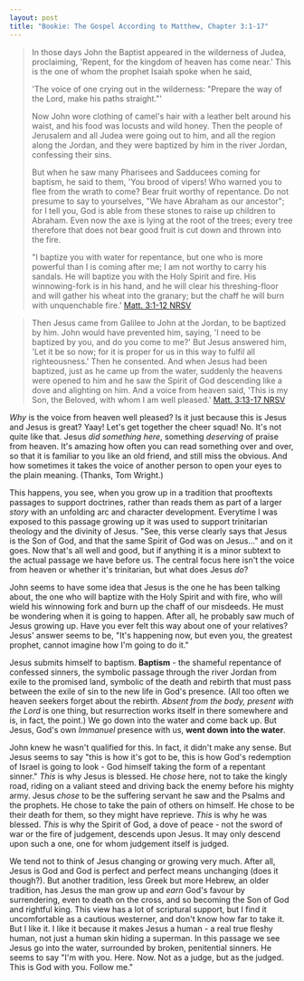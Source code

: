 ```yaml
---
layout: post
title: "Bookie: The Gospel According to Matthew, Chapter 3:1-17"
---
```


> In those days John the Baptist appeared in the wilderness of Judea, proclaiming,
> 'Repent, for the kingdom of heaven has come near.' This is the one of whom the
> prophet Isaiah spoke when he said,
>
> 'The voice of one crying out in the wilderness:
>  "Prepare the way of the Lord,
>   make his paths straight."'
>
> Now John wore clothing of camel's hair with a leather belt around his waist,
> and his food was locusts and wild honey. Then the people of Jerusalem and all
> Judea were going out to him, and all the region along the Jordan, and they were
> baptized by him in the river Jordan, confessing their sins.
>
> But when he saw many Pharisees and Sadducees coming for baptism, he said to them,
> 'You brood of vipers! Who warned you to flee from the wrath to come? Bear fruit
> worthy of repentance. Do not presume to say to yourselves, "We have Abraham as
> our ancestor"; for I tell you, God is able from these stones to raise up
> children to Abraham. Even now the axe is lying at the root of the trees;
> every tree therefore that does not bear good fruit is cut down and thrown into the fire.
>
> "I baptize you with water for repentance, but one who is more powerful than I
> is coming after me; I am not worthy to carry his sandals. He will baptize you
> with the Holy Spirit and fire. His winnowing-fork is in his hand, and he will
> clear his threshing-floor and will gather his wheat into the granary; but the
> chaff he will burn with unquenchable fire.'
[Matt. 3:1-12 NRSV](http://bible.oremus.org/?ql=236099665)

> Then Jesus came from Galilee to John at the Jordan, to be baptized by him.
> John would have prevented him, saying, 'I need to be baptized by you, and do
> you come to me?' But Jesus answered him, 'Let it be so now; for it is proper
> for us in this way to fulfil all righteousness.' Then he consented.
> And when Jesus had been baptized, just as he came up from the water,
> suddenly the heavens were opened to him and he saw the Spirit of God
> descending like a dove and alighting on him. And a voice from heaven said,
> 'This is my Son, the Beloved, with whom I am well pleased.'
[Matt. 3:13-17 NRSV](http://bible.oremus.org/?ql=236099773)

*Why* is the voice from heaven well pleased? Is it just because this is Jesus
and Jesus is great? Yaay! Let's get together the cheer squad! No. It's not quite
like that. Jesus *did something here*, something *deserving* of praise from heaven.
It's amazing how often you can read something over and over, so that it is familiar
to you like an old friend, and still miss the obvious. And how sometimes it takes
the voice of another person to open your eyes to the plain meaning. (Thanks, Tom Wright.)

This happens, you see, when you grow up in a tradition that prooftexts passages
to support doctrines, rather than reads them as part of a larger *story* with an
unfolding arc and character development. Everytime I was exposed to this passage
growing up it was used to support trinitarian theology and the divinity of Jesus.
"See, this verse clearly says that Jesus is the Son of God, and that the same Spirit
of God was on Jesus..." and on it goes. Now that's all well and good, but if anything
it is a minor subtext to the actual passage we have before us. The central focus
here isn't the voice from heaven or whether it's trinitarian, but what does Jesus *do*?

John seems to have some idea that Jesus is the one he has been talking about,
the one who will baptize with the Holy Spirit and with fire, who will wield his
winnowing fork and burn up the chaff of our misdeeds. He must be wondering when
it is going to happen. After all, he probably saw much of Jesus growing up. Have
you ever felt this way about one of your relatives? Jesus' answer seems to be,
"It's happening now, but even you, the greatest prophet, cannot imagine how I'm
going to do it."

Jesus submits himself to baptism. **Baptism** - the shameful repentance of confessed
sinners, the symbolic passage through the river Jordan from exile to the promised land,
symbolic of the death and rebirth that must pass between the exile of sin to the new
life in God's presence. (All too often we heaven seekers forget about the rebirth.
*Absent from the body, present with the Lord* is one thing, but resurrection works
itself in there somewhere and is, in fact, the point.) We go down into the water
and come back up. But Jesus, God's own *Immanuel* presence with us, **went down into
the water**.

John knew he wasn't qualified for this. In fact, it didn't make any sense. But Jesus
seems to say "this is how it's got to be, this is how God's redemption of Israel
is going to look - God himself taking the form of a repentant sinner." *This* is
why Jesus is blessed. He *chose* here, not to take the kingly road, riding on a 
valiant steed and driving back the enemy before his mighty army. Jesus *chose* to
be the suffering servant he saw and the Psalms and the prophets. He chose to take
the pain of others on himself. He chose to be their death for them, so they might
have reprieve. *This* is why he was blessed. *This* is why the Spirit of God,
a dove of peace - not the sword of war or the fire of judgement, descends upon Jesus.
It may only descend upon such a one, one for whom judgement itself is judged.

We tend not to think of Jesus changing or growing very much. After all, Jesus is
God and God is perfect and perfect means unchanging (does it though?). But another
tradition, less Greek but more Hebrew, an older tradition, has Jesus the man grow
up and *earn* God's favour by surrendering, even to death on the cross, and so
becoming the Son of God and rightful king. This view has a lot of scriptural support,
but I find it uncomfortable as a cautious westerner, and don't know how far to take it.
But I like it. I like it because it makes Jesus a human - a real true fleshy human,
not just a human skin hiding a superman. In this passage we see Jesus go into the
water, surrounded by broken, penitential sinners. He seems to say "I'm with you. Here.
Now. Not as a judge, but as the judged. This is God with you. Follow me."